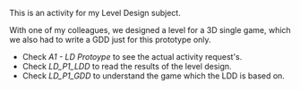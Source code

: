 This is an activity for my Level Design subject.

With one of my colleagues, we designed a level for a 3D single game, which we also had to write a GDD just for this prototype only.

- Check *A1 - LD Protoype* to see the actual activity request's.
- Check *LD_P1_LDD* to read the results of the level design.
- Check *LD_P1_GDD* to understand the game which the LDD is based on.
